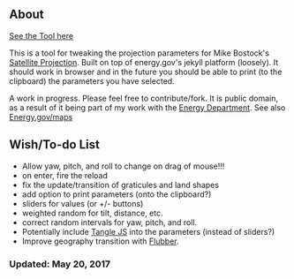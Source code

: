## About

[See the Tool here](http://danieljwood.github.io/d3-satellite-tool/)

This is a tool for tweaking the projection parameters for Mike Bostock's [Satellite Projection](bl.ocks.org/mbostock/3790444). Built on top of energy.gov's jekyll platform (loosely). It should work in browser and in the future you should be able to print (to the clipboard) the parameters you have selected.

A work in progress. Please feel free to contribute/fork. It is public domain, as a result of it being part of my work with the [Energy Department](https://github.com/energyapps). See also [Energy.gov/maps](https://energy.gov/maps)

## Wish/To-do List
- Allow yaw, pitch, and roll to change on drag of mouse!!!
- on enter, fire the reload
- fix the update/transition of graticules and land shapes
- add option to print parameters (onto the clipboard?)
- sliders for values (or +/- buttons)
- weighted random for tilt, distance, etc. 
- correct random intervals for yaw, pitch, and roll.
- Potentially include [Tangle JS](http://worrydream.com/Tangle/) into the parameters (instead of sliders?)
- Improve geography transition with [Flubber](https://github.com/veltman/flubber).

### Updated: May 20, 2017
